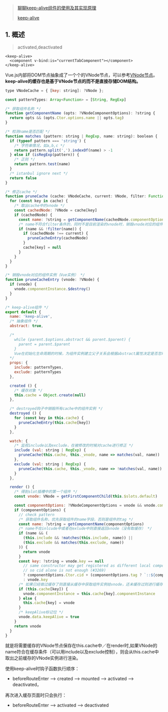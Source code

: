 > [聊聊keep-alive组件的使用及其实现原理](https://segmentfault.com/a/1190000011978825)
>
> [keep-alive](https://ustbhuangyi.github.io/vue-analysis/extend/keep-alive.html#生命周期)

## 1. 概述 ##

> activated,deactivated

```vue
<keep-alive>
  <component v-bind:is="currentTabComponent"></component>
</keep-alive>
```

Vue.js内部将DOM节点抽象成了一个个的VNode节点，可以参考[VNode节点](https://github.com/answershuto/learnVue/blob/master/docs/VNode%E8%8A%82%E7%82%B9.MarkDown)。**keep-alive的缓存也是基于VNode节点的而不是直接存储DOM结构。**

```js
type VNodeCache = { [key: string]: ?VNode };

const patternTypes: Array<Function> = [String, RegExp]

/* 获取组件名称 */
function getComponentName (opts: ?VNodeComponentOptions): ?string {
  return opts && (opts.Ctor.options.name || opts.tag)
}

/* 检测name是否匹配 */
function matches (pattern: string | RegExp, name: string): boolean {
  if (typeof pattern === 'string') {
    /* 字符串情况，如a,b,c */
    return pattern.split(',').indexOf(name) > -1
  } else if (isRegExp(pattern)) {
    /* 正则 */
    return pattern.test(name)
  }
  /* istanbul ignore next */
  return false
}

/* 修正cache */
function pruneCache (cache: VNodeCache, current: VNode, filter: Function) {
  for (const key in cache) {
    /* 取出cache中的vnode */
    const cachedNode: ?VNode = cache[key]
    if (cachedNode) {
      const name: ?string = getComponentName(cachedNode.componentOptions)
      /* name不符合filter条件的，同时不是目前渲染的vnode时，销毁vnode对应的组件实例（Vue实例），并从cache中移除 */
      if (name && !filter(name)) {
        if (cachedNode !== current) {
          pruneCacheEntry(cachedNode)
        }
        cache[key] = null
      }
    }
  }
}

/* 销毁vnode对应的组件实例（Vue实例） */
function pruneCacheEntry (vnode: ?VNode) {
  if (vnode) {
    vnode.componentInstance.$destroy()
  }
}

/* keep-alive组件 */
export default {
  name: 'keep-alive',
  /* 抽象组件 */
  abstract: true,

  /* 
  	while (parent.$options.abstract && parent.$parent) {
      parent = parent.$parent
    }
    Vue在初始化生命周期的时候，为组件实例建立父子关系会根据abstract属性决定是否忽略某个组件。
  */
  props: {
    include: patternTypes,
    exclude: patternTypes
  },

  created () {
    /* 缓存对象 */
    this.cache = Object.create(null)
  },

  /* destroyed钩子中销毁所有cache中的组件实例 */
  destroyed () {
    for (const key in this.cache) {
      pruneCacheEntry(this.cache[key])
    }
  },

  watch: {
    /* 监视include以及exclude，在被修改的时候对cache进行修正 */
    include (val: string | RegExp) {
      pruneCache(this.cache, this._vnode, name => matches(val, name))
    },
    exclude (val: string | RegExp) {
      pruneCache(this.cache, this._vnode, name => !matches(val, name))
    }
  },

  render () {
    /* 得到slot插槽中的第一个组件 */
    const vnode: VNode = getFirstComponentChild(this.$slots.default)

    const componentOptions: ?VNodeComponentOptions = vnode && vnode.componentOptions
    if (componentOptions) {
      // check pattern
      /* 获取组件名称，优先获取组件的name字段，否则是组件的tag */
      const name: ?string = getComponentName(componentOptions)
      /* name不在inlcude中或者在exlude中则直接返回vnode（没有取缓存） */
      if (name && (
        (this.include && !matches(this.include, name)) ||
        (this.exclude && matches(this.exclude, name))
      )) {
        return vnode
      }
      const key: ?string = vnode.key == null
        // same constructor may get registered as different local components
        // so cid alone is not enough (#3269)
        ? componentOptions.Ctor.cid + (componentOptions.tag ? `::${componentOptions.tag}` : '')
        : vnode.key
      /* 如果已经做过缓存了则直接从缓存中获取组件实例给vnode，还未缓存过则进行缓存 */
      if (this.cache[key]) {
        vnode.componentInstance = this.cache[key].componentInstance
      } else {
        this.cache[key] = vnode
      }
      /* keepAlive标记位 */
      vnode.data.keepAlive = true
    }
    return vnode
  }
}
```

就是将需要缓存的VNode节点保存在this.cache中／在render时,如果VNode的name符合在缓存条件（可以用include以及exclude控制），则会从this.cache中取出之前缓存的VNode实例进行渲染。





使用keep-alive时钩子函数执行顺序：

* beforeRouteEnter --> created --> mounted --> activated --> deactivated，

再次进入缓存页面时只会执行：

* beforeRouteEnter  --> activated --> deactivated